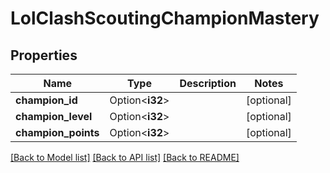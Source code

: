 # LolClashScoutingChampionMastery

## Properties

Name | Type | Description | Notes
------------ | ------------- | ------------- | -------------
**champion_id** | Option<**i32**> |  | [optional]
**champion_level** | Option<**i32**> |  | [optional]
**champion_points** | Option<**i32**> |  | [optional]

[[Back to Model list]](../README.md#documentation-for-models) [[Back to API list]](../README.md#documentation-for-api-endpoints) [[Back to README]](../README.md)


